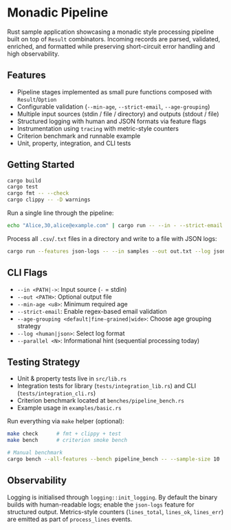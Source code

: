 # Monadic Pipeline

Rust sample application showcasing a monadic style processing pipeline built on top of `Result` combinators. Incoming records are parsed, validated, enriched, and formatted while preserving short-circuit error handling and high observability.

## Features
- Pipeline stages implemented as small pure functions composed with `Result`/`Option`
- Configurable validation (`--min-age`, `--strict-email`, `--age-grouping`)
- Multiple input sources (stdin / file / directory) and outputs (stdout / file)
- Structured logging with human and JSON formats via feature flags
- Instrumentation using `tracing` with metric-style counters
- Criterion benchmark and runnable example
- Unit, property, integration, and CLI tests

## Getting Started
```bash
cargo build
cargo test
cargo fmt -- --check
cargo clippy -- -D warnings
```

Run a single line through the pipeline:
```bash
echo "Alice,30,alice@example.com" | cargo run -- --in - --strict-email
```

Process all `.csv`/`.txt` files in a directory and write to a file with JSON logs:
```bash
cargo run --features json-logs -- --in samples --out out.txt --log json
```

## CLI Flags
- `--in <PATH|->`: Input source (`-` = stdin)
- `--out <PATH>`: Optional output file
- `--min-age <u8>`: Minimum required age
- `--strict-email`: Enable regex-based email validation
- `--age-grouping <default|fine-grained|wide>`: Choose age grouping strategy
- `--log <human|json>`: Select log format
- `--parallel <N>`: Informational hint (sequential processing today)

## Testing Strategy
- Unit & property tests live in `src/lib.rs`
- Integration tests for library (`tests/integration_lib.rs`) and CLI (`tests/integration_cli.rs`)
- Criterion benchmark located at `benches/pipeline_bench.rs`
- Example usage in `examples/basic.rs`

Run everything via `make` helper (optional):
```bash
make check      # fmt + clippy + test
make bench      # criterion smoke bench

# Manual benchmark
cargo bench --all-features --bench pipeline_bench -- --sample-size 10
```

## Observability
Logging is initialised through `logging::init_logging`. By default the binary builds with human-readable logs; enable the `json-logs` feature for structured output. Metrics-style counters (`lines_total`, `lines_ok`, `lines_err`) are emitted as part of `process_lines` events.
